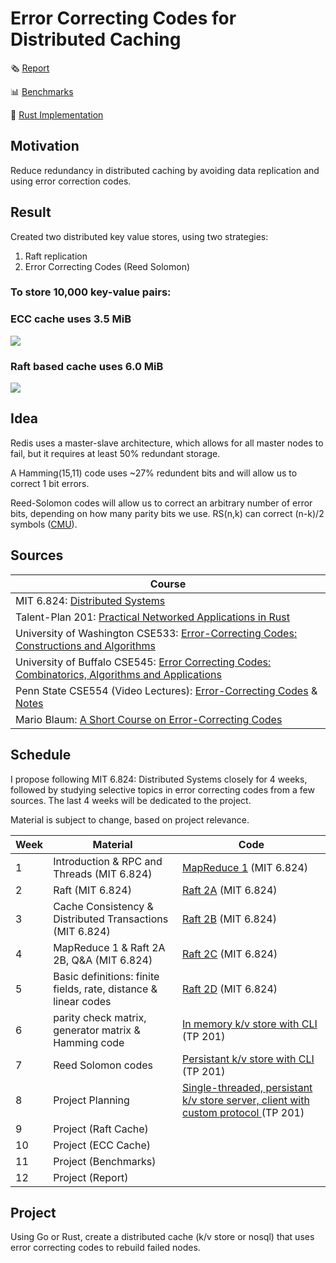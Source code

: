 # Error Correcting Codes for Distributed Caching

🗞️ [Report](https://github.com/felixjchen/Distributed-Cache/blob/main/report/report.pdf)

📊 [Benchmarks](https://github.com/felixjchen/Distributed-Cache/tree/main/report/benchmarks)

🦀 [Rust Implementation](https://github.com/felixjchen/Distributed-Cache)

## Motivation
Reduce redundancy in distributed caching by avoiding data replication and using error correction codes. 

## Result

Created two distributed key value stores, using two strategies:
1. Raft replication
2. Error Correcting Codes (Reed Solomon)

### To store 10,000 key-value pairs:
### ECC cache uses 3.5 MiB
![](https://user-images.githubusercontent.com/31393977/129127326-b744db92-29ca-4881-8aee-98c308f8b958.png)
### Raft based cache uses 6.0 MiB
![](https://user-images.githubusercontent.com/31393977/129127327-3d3aedab-76d6-4240-8225-d92d7a13cc78.png)

## Idea

Redis uses a master-slave architecture, which allows for all master nodes to fail, but it requires at least 50% redundant storage.

A Hamming(15,11) code uses ~27% redundent bits and will allow us to correct 1 bit errors.

Reed-Solomon codes will allow us to correct an arbitrary number of error bits, depending on how many parity bits we use. RS(n,k) can correct (n-k)/2 symbols ([CMU](https://www.cs.cmu.edu/~guyb/realworld/reedsolomon/reed_solomon_codes.html)).

## Sources

| Course                                                                                                                                                                    |
| ------------------------------------------------------------------------------------------------------------------------------------------------------------------------- |
| MIT 6.824: [Distributed Systems](https://pdos.csail.mit.edu/6.824/schedule.html)                                                                                          |
| Talent-Plan 201: [Practical Networked Applications in Rust](https://github.com/pingcap/talent-plan/tree/master/courses/rust)                                              |
| University of Washington CSE533: [Error-Correcting Codes: Constructions and Algorithms](https://courses.cs.washington.edu/courses/cse533/06au/)                           |
| University of Buffalo CSE545: [Error Correcting Codes: Combinatorics, Algorithms and Applications](https://cse.buffalo.edu/faculty/atri/courses/coding-theory/spr09.html) |
| Penn State CSE554 (Video Lectures): [Error-Correcting Codes](https://goo.gl/63Kc29) & [Notes](http://www.ee.psu.edu/viveck/EE564_s2016/)                                  |
| Mario Blaum: [A Short Course on Error-Correcting Codes](https://arxiv.org/abs/1908.09903)                                                                                 |

## Schedule

I propose following MIT 6.824: Distributed Systems closely for 4 weeks, followed by studying selective topics in error correcting codes from a few sources. The last 4 weeks will be dedicated to the project.

Material is subject to change, based on project relevance.

| Week | Material                                                                             | Code                                                                                                                                                                      |
| ---- | ------------------------------------------------------------------------------------ | ------------------------------------------------------------------------------------------------------------------------------------------------------------------------- |
| 1    | Introduction & RPC and Threads (MIT 6.824)                                           | [MapReduce 1](https://pdos.csail.mit.edu/6.824/labs/lab-mr.html) (MIT 6.824)                                                                                              |
| 2    | Raft (MIT 6.824)                                                                     | [Raft 2A](https://pdos.csail.mit.edu/6.824/labs/lab-raft.html) (MIT 6.824)                                                                                                |
| 3    | Cache Consistency & Distributed Transactions (MIT 6.824)                             | [Raft 2B](https://pdos.csail.mit.edu/6.824/labs/lab-raft.html) (MIT 6.824)                                                                                                |
| 4    | MapReduce 1 & Raft 2A 2B, Q&A (MIT 6.824)                                            | [Raft 2C](https://pdos.csail.mit.edu/6.824/labs/lab-raft.html) (MIT 6.824)                                                                                                |
| 5    | Basic definitions: finite fields, rate, distance & linear codes | [Raft 2D](https://pdos.csail.mit.edu/6.824/labs/lab-raft.html) (MIT 6.824)                                                                                                |
| 6    | parity check matrix, generator matrix & Hamming code                                      | [In memory k/v store with CLI](https://github.com/pingcap/talent-plan/tree/master/courses/rust/projects/project-1) (TP 201)                                               |
| 7    | Reed Solomon codes                                                         | [Persistant k/v store with CLI](https://github.com/pingcap/talent-plan/tree/master/courses/rust/projects/project-2) (TP 201)                                              |
| 8    | Project Planning                       | [Single-threaded, persistant k/v store server, client with custom protocol ](https://github.com/pingcap/talent-plan/tree/master/courses/rust/projects/project-3) (TP 201) |
| 9    | Project  (Raft Cache)                                                                            |                                                                                                                                                                           |
| 10   | Project  (ECC Cache)                                                                            |                                                                                                                                                                           |
| 11   | Project  (Benchmarks)                                                                            |                                                                                                                                                                           |
| 12   | Project  (Report)                                                                            |                                                                                                                                                                           |

## Project

Using Go or Rust, create a distributed cache (k/v store or nosql) that uses error correcting codes to rebuild failed nodes. 

